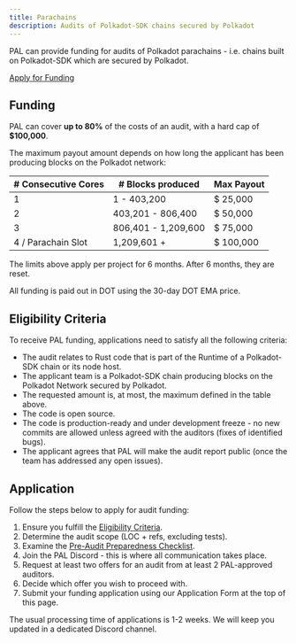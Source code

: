 ```yaml
---
title: Parachains
description: Audits of Polkadot-SDK chains secured by Polkadot
---
```


PAL can provide funding for audits of Polkadot parachains - i.e. chains built on Polkadot-SDK which are secured by Polkadot.

<div class="fundingButton">
  <a href="https://forms.gle/SbN9ygbDsvX3XU5d6" target="_blank" class="button button--primary">
    <p class="innerButtonText"> Apply for Funding </p>
  </a>
</div>

## Funding
PAL can cover **up to 80%** of the costs of an audit, with a hard cap of **$100,000**.

The maximum payout amount depends on how long the applicant has been producing blocks on the Polkadot network:

| # Consecutive Cores | # Blocks produced   | Max Payout |
|---------------------|---------------------|------------|
| 1                   | 1 - 403,200         | $ 25,000   |
| 2                   | 403,201 - 806,400   | $ 50,000   |
| 3                   | 806,401 - 1,209,600 | $ 75,000   |
| 4 / Parachain Slot  | 1,209,601 +         | $ 100,000  |


The limits above apply per project for 6 months. After 6 months, they are reset.

All funding is paid out in DOT using the 30-day DOT EMA price.

## Eligibility Criteria
To receive PAL funding, applications need to satisfy all the following criteria:

* The audit relates to Rust code that is part of the Runtime of a Polkadot-SDK chain or its node host.
* The applicant team is a Polkadot-SDK chain producing blocks on the Polkadot Network secured by Polkadot. 
* The requested amount is, at most, the maximum defined in the table above.
* The code is open source.
* The code is production-ready and under development freeze - no new commits are allowed unless agreed with the auditors (fixes of identified bugs).
* The applicant agrees that PAL will make the audit report public (once the team has addressed any open issues).

## Application
Follow the steps below to apply for audit funding:

1. Ensure you fulfill the [Eligibility Criteria](#eligibility-criteria).
2. Determine the audit scope (LOC + refs, excluding tests).
3. Examine the [Pre-Audit Preparedness Checklist](../03_audits/04_prepare.md).  
4. Join the PAL Discord - this is where all communication takes place.
5. Request at least two offers for an audit from at least 2 PAL-approved auditors.
6. Decide which offer you wish to proceed with.
7. Submit your funding application using our Application Form at the top of this page.

The usual processing time of applications is 1-2 weeks. We will keep you updated in a dedicated Discord channel.